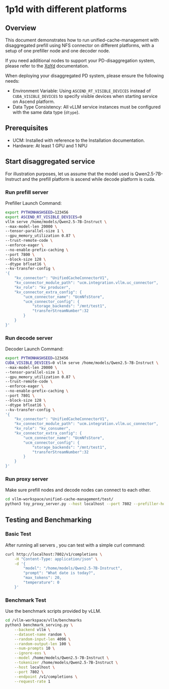 # 1p1d with different platforms

## Overview
This document demonstrates how to run unified-cache-management with disaggregated prefill using NFS connector on different platforms, with a setup of one prefiller node and one decoder node.

If you need additional nodes to support your PD-disaggregation system, please refer to the [XpYd](./xpyd.md) documentation. 

When deploying your disaggregated PD system, please ensure the following needs:
- Environment Variable: Using  `ASCEND_RT_VISIBLE_DEVICES` instead of `CUDA_VISIBLE_DEVICES` to specify visible devices when starting service on Ascend platform.
- Data Type Consistency: All vLLM service instances must be configured with the same data type (`dtype`).

## Prerequisites
- UCM: Installed with reference to the Installation documentation.
- Hardware: At least 1 GPU and 1 NPU

## Start disaggregated service
For illustration purposes, let us assume that the model used is Qwen2.5-7B-Instruct and the prefill platform is ascend while decode platform is cuda.

### Run prefill server
Prefiller Launch Command:
```bash
export PYTHONHASHSEED=123456
export ASCEND_RT_VISIBLE_DEVICES=0
vllm serve /home/models/Qwen2.5-7B-Instruct \
--max-model-len 20000 \
--tensor-parallel-size 1 \
--gpu_memory_utilization 0.87 \
--trust-remote-code \
--enforce-eager \
--no-enable-prefix-caching \
--port 7800 \
--block-size 128 \
--dtype bfloat16 \
--kv-transfer-config \
'{
    "kv_connector": "UnifiedCacheConnectorV1",
    "kv_connector_module_path": "ucm.integration.vllm.uc_connector",
    "kv_role": "kv_producer",
    "kv_connector_extra_config": {
        "ucm_connector_name": "UcmNfsStore",
        "ucm_connector_config": {
            "storage_backends": "/mnt/test1",
            "transferStreamNumber":32
        }
    }
}'
```

### Run decode server
Decoder Launch Command:
```bash
export PYTHONHASHSEED=123456
CUDA_VISIBLE_DEVICES=0 vllm serve /home/models/Qwen2.5-7B-Instruct \
--max-model-len 20000 \
--tensor-parallel-size 1 \
--gpu_memory_utilization 0.87 \
--trust-remote-code \
--enforce-eager \
--no-enable-prefix-caching \
--port 7801 \
--block-size 128 \
--dtype bfloat16 \
--kv-transfer-config \
'{
    "kv_connector": "UnifiedCacheConnectorV1",
    "kv_connector_module_path": "ucm.integration.vllm.uc_connector",
    "kv_role": "kv_consumer",
    "kv_connector_extra_config": {
        "ucm_connector_name": "UcmNfsStore",
        "ucm_connector_config": {
            "storage_backends": "/mnt/test1",
            "transferStreamNumber":32
        }
    }
}'
```
### Run proxy server
Make sure prefill nodes and decode nodes can connect to each other.
```bash
cd vllm-workspace/unified-cache-management/test/
python3 toy_proxy_server.py --host localhost --port 7802 --prefiller-host <prefill-node-ip> --prefiller-port 7800 --decoder-host <decode-node-ip> --decoder-port 7801
```

## Testing and Benchmarking
### Basic Test
After running all servers , you can test with a simple curl command:
```bash
curl http://localhost:7802/v1/completions \
    -H "Content-Type: application/json" \
    -d '{
        "model": "/home/models/Qwen2.5-7B-Instruct",
        "prompt": "What date is today?",
        "max_tokens": 20,
        "temperature": 0
    }'
```
### Benchmark Test
Use the benchmark scripts provided by vLLM.
```bash
cd /vllm-workspace/vllm/benchmarks
python3 benchmark_serving.py \
    --backend vllm \
    --dataset-name random \
    --random-input-len 4096 \
    --random-output-len 100 \
    --num-prompts 10 \
    --ignore-eos \
    --model /home/models/Qwen2.5-7B-Instruct \
    --tokenizer /home/models/Qwen2.5-7B-Instruct \
    --host localhost \
    --port 7802 \
    --endpoint /v1/completions \
    --request-rate 1
```
